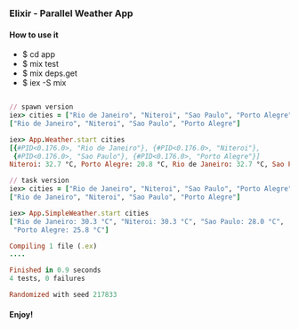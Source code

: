 ### Elixir - Parallel Weather App

#### How to use it

- $ cd app
- $ mix test
- $ mix deps.get
- $ iex -S mix

``` ruby

// spawn version
iex> cities = ["Rio de Janeiro", "Niteroi", "Sao Paulo", "Porto Alegre"]
["Rio de Janeiro", "Niteroi", "Sao Paulo", "Porto Alegre"]

iex> App.Weather.start cities
[{#PID<0.176.0>, "Rio de Janeiro"}, {#PID<0.176.0>, "Niteroi"},
 {#PID<0.176.0>, "Sao Paulo"}, {#PID<0.176.0>, "Porto Alegre"}]
Niteroi: 32.7 °C, Porto Alegre: 20.8 °C, Rio de Janeiro: 32.7 °C, Sao Paulo: 30.8 °C

// task version
iex> cities = ["Rio de Janeiro", "Niteroi", "Sao Paulo", "Porto Alegre"]
["Rio de Janeiro", "Niteroi", "Sao Paulo", "Porto Alegre"]

iex> App.SimpleWeather.start cities
["Rio de Janeiro: 30.3 °C", "Niteroi: 30.3 °C", "Sao Paulo: 28.0 °C",
 "Porto Alegre: 25.8 °C"]
```

``` ruby
Compiling 1 file (.ex)
....

Finished in 0.9 seconds
4 tests, 0 failures

Randomized with seed 217833
```

#### Enjoy!
